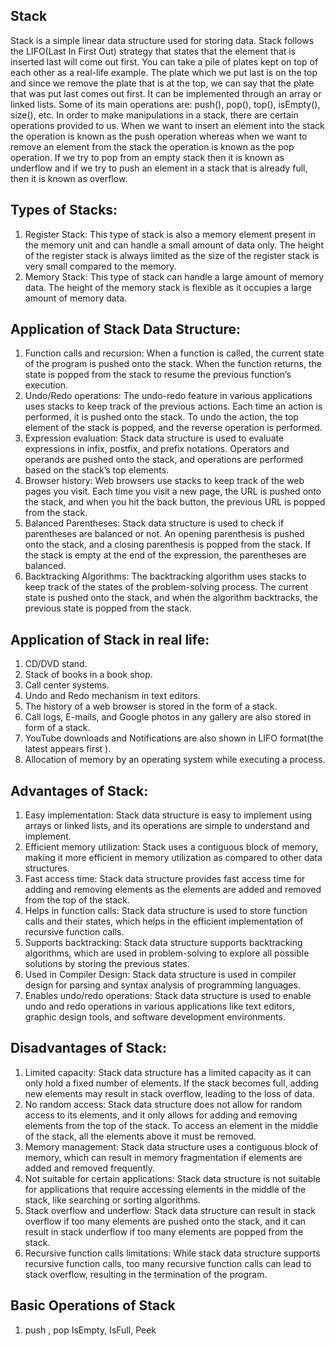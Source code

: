 ## Stack
Stack is a simple linear data structure used for storing data. Stack follows the LIFO(Last In First Out) strategy that states that the element that is inserted last will come out first. You can take a pile of plates kept on top of each other as a real-life example. The plate which we put last is on the top and since we remove the plate that is at the top, we can say that the plate that was put last comes out first.  It can be implemented through an array or linked lists. Some of its main operations are: push(), pop(), top(), isEmpty(), size(), etc.  In order to make manipulations in a stack, there are certain operations provided to us. When we want to insert an element into the stack the operation is known as the push operation whereas when we want to remove an element from the stack the operation is known as the pop operation. If we try to pop from an empty stack then it is known as underflow and if we try to push an element in a stack that is already full, then it is known as overflow.

## Types of Stacks:
1. Register Stack: This type of stack is also a memory element present in the memory unit and can handle a small amount of data only. The height of the register stack is always limited as the size of the register stack is very small compared to the memory.
2. Memory Stack: This type of stack can handle a large amount of memory data. The height of the memory stack is flexible as it occupies a large amount of memory data. 


## Application of Stack Data Structure:
1. Function calls and recursion: When a function is called, the current state of the program is pushed onto the stack. When the function returns, the state is popped from the stack to resume the previous function’s execution.
2. Undo/Redo operations: The undo-redo feature in various applications uses stacks to keep track of the previous actions. Each time an action is performed, it is pushed onto the stack. To undo the action, the top element of the stack is popped, and the reverse operation is performed.
3. Expression evaluation: Stack data structure is used to evaluate expressions in infix, postfix, and prefix notations. Operators and operands are pushed onto the stack, and operations are performed based on the stack’s top elements.
4. Browser history: Web browsers use stacks to keep track of the web pages you visit. Each time you visit a new page, the URL is pushed onto the stack, and when you hit the back button, the previous URL is popped from the stack.
5. Balanced Parentheses: Stack data structure is used to check if parentheses are balanced or not. An opening parenthesis is pushed onto the stack, and a closing parenthesis is popped from the stack. If the stack is empty at the end of the expression, the parentheses are balanced.
6. Backtracking Algorithms: The backtracking algorithm uses stacks to keep track of the states of the problem-solving process. The current state is pushed onto the stack, and when the algorithm backtracks, the previous state is popped from the stack.

## Application of Stack in real life:
1. CD/DVD stand.
2. Stack of books in a book shop.
3. Call center systems.
4. Undo and Redo mechanism in text editors.
5. The history of a web browser is stored in the form of a stack.
6. Call logs, E-mails, and Google photos in any gallery are also stored in form of a stack.
7. YouTube downloads and Notifications are also shown in LIFO format(the latest appears first ).
8. Allocation of memory by an operating system while executing a process.

## Advantages of Stack:
1. Easy implementation: Stack data structure is easy to implement using arrays or linked lists, and its operations are simple to understand and implement.
2. Efficient memory utilization: Stack uses a contiguous block of memory, making it more efficient in memory utilization as compared to other data structures.
3. Fast access time: Stack data structure provides fast access time for adding and removing elements as the elements are added and removed from the top of the stack.
4. Helps in function calls: Stack data structure is used to store function calls and their states, which helps in the efficient implementation of recursive function calls.
5. Supports backtracking: Stack data structure supports backtracking algorithms, which are used in problem-solving to explore all possible solutions by storing the previous states.
6. Used in Compiler Design: Stack data structure is used in compiler design for parsing and syntax analysis of programming languages.
7. Enables undo/redo operations: Stack data structure is used to enable undo and redo operations in various applications like text editors, graphic design tools, and software development environments.

## Disadvantages of Stack: 
1. Limited capacity: Stack data structure has a limited capacity as it can only hold a fixed number of elements. If the stack becomes full, adding new elements may result in stack overflow, leading to the loss of data.
2. No random access: Stack data structure does not allow for random access to its elements, and it only allows for adding and removing elements from the top of the stack. To access an element in the middle of the stack, all the elements above it must be removed.
3. Memory management: Stack data structure uses a contiguous block of memory, which can result in memory fragmentation if elements are added and removed frequently.
4. Not suitable for certain applications: Stack data structure is not suitable for applications that require accessing elements in the middle of the stack, like searching or sorting algorithms.
4. Stack overflow and underflow: Stack data structure can result in stack overflow if too many elements are pushed onto the stack, and it can result in stack underflow if too many elements are popped from the stack.
5. Recursive function calls limitations: While stack data structure supports recursive function calls, too many recursive function calls can lead to stack overflow, resulting in the termination of the program.

## Basic Operations of Stack
1. push , pop IsEmpty, IsFull, Peek